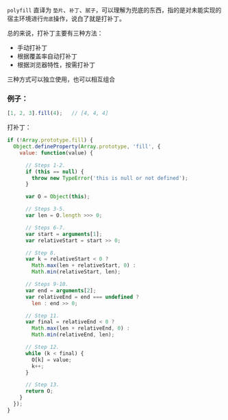 <!--
 * @Desc: 
 * @FilePath: /tutor-babel/docs/md/polyfill.md
 * @Author: liujianwei1
 * @Date: 2021-05-17 14:52:28
 * @LastEditors: liujianwei1
 * @Reference Desc: 
-->
`polyfill` 直译为 `垫片`、`补丁`、`腻子`，可以理解为兜底的东西，指的是对未能实现的宿主环境进行`兜底`操作，说白了就是打补丁。

总的来说，打补丁主要有三种方法：
- 手动打补丁
- 根据覆盖率自动打补丁
- 根据浏览器特性，按需打补丁

三种方式可以独立使用，也可以相互组合
### 例子：
```javascript
[1, 2, 3].fill(4);   // [4, 4, 4]
```
打补丁：
```javascript
if (!Array.prototype.fill) {
  Object.defineProperty(Array.prototype, 'fill', {
    value: function(value) {

      // Steps 1-2.
      if (this == null) {
        throw new TypeError('this is null or not defined');
      }

      var O = Object(this);

      // Steps 3-5.
      var len = O.length >>> 0;

      // Steps 6-7.
      var start = arguments[1];
      var relativeStart = start >> 0;

      // Step 8.
      var k = relativeStart < 0 ?
        Math.max(len + relativeStart, 0) :
        Math.min(relativeStart, len);

      // Steps 9-10.
      var end = arguments[2];
      var relativeEnd = end === undefined ?
        len : end >> 0;

      // Step 11.
      var final = relativeEnd < 0 ?
        Math.max(len + relativeEnd, 0) :
        Math.min(relativeEnd, len);

      // Step 12.
      while (k < final) {
        O[k] = value;
        k++;
      }

      // Step 13.
      return O;
    }
  });
}
```